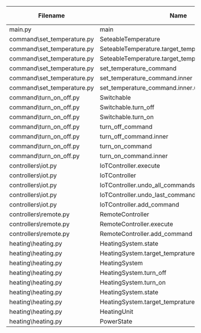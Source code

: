 
| Filename | Name | Type | Start:End Line | Complexity | Clasification |
| -------- | ---- | ---- | -------------- | ---------- | ------------- |
| main.py | main | F | 5:5 | 9 | B |
| command\set_temperature.py | SeteableTemperature | C | 6:14 | 2 | A |
| command\set_temperature.py | SeteableTemperature.target_temprature_in_celcius | M | 12:14 | 1 | A |
| command\set_temperature.py | SeteableTemperature.target_temprature_in_celcius | M | 8:10 | 1 | A |
| command\set_temperature.py | set_temperature_command | F | 17:27 | 1 | A |
| command\set_temperature.py | set_temperature_command.inner | F | 18:25 | 1 | A |
| command\set_temperature.py | set_temperature_command.inner.undo_set_temperature | F | 22:23 | 1 | A |
| command\turn_on_off.py | Switchable | C | 6:12 | 2 | A |
| command\turn_on_off.py | Switchable.turn_off | M | 11:12 | 1 | A |
| command\turn_on_off.py | Switchable.turn_on | M | 8:9 | 1 | A |
| command\turn_on_off.py | turn_off_command | F | 24:30 | 1 | A |
| command\turn_on_off.py | turn_off_command.inner | F | 25:28 | 1 | A |
| command\turn_on_off.py | turn_on_command | F | 15:21 | 1 | A |
| command\turn_on_off.py | turn_on_command.inner | F | 16:19 | 1 | A |
| controllers\iot.py | IoTController.execute | M | 15:23 | 3 | A |
| controllers\iot.py | IoTController | C | 6:31 | 3 | A |
| controllers\iot.py | IoTController.undo_all_commands | M | 29:31 | 2 | A |
| controllers\iot.py | IoTController.undo_last_command | M | 25:27 | 1 | A |
| controllers\iot.py | IoTController.add_command | M | 12:13 | 1 | A |
| controllers\remote.py | RemoteController | C | 8:19 | 3 | A |
| controllers\remote.py | RemoteController.execute | M | 15:19 | 2 | A |
| controllers\remote.py | RemoteController.add_command | M | 12:13 | 1 | A |
| heating\heating.py | HeatingSystem.state | M | 37:41 | 2 | A |
| heating\heating.py | HeatingSystem.target_temprature_in_celcius | M | 27:31 | 2 | A |
| heating\heating.py | HeatingSystem | C | 17:47 | 2 | A |
| heating\heating.py | HeatingSystem.turn_off | M | 46:47 | 1 | A |
| heating\heating.py | HeatingSystem.turn_on | M | 43:44 | 1 | A |
| heating\heating.py | HeatingSystem.state | M | 33:35 | 1 | A |
| heating\heating.py | HeatingSystem.target_temprature_in_celcius | M | 23:25 | 1 | A |
| heating\heating.py | HeatingUnit | C | 10:14 | 1 | A |
| heating\heating.py | PowerState | C | 5:7 | 1 | A |

